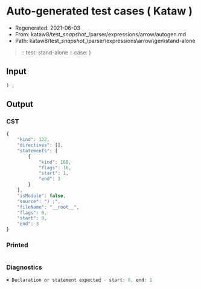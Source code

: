 # Auto-generated test cases ( Kataw )
- Regenerated: 2021-06-03
- From: kataw8/test\__snapshot__/parser/expressions/arrow/autogen.md
- Path: kataw8/test\__snapshot__\parser\expressions\arrow\gen\stand-alone
> :: test: stand-alone
> :: case: )
## Input

`````js
) ;
`````
## Output

### CST

```javascript
{
    "kind": 122,
    "directives": [],
    "statements": [
        {
            "kind": 168,
            "flags": 16,
            "start": 1,
            "end": 3
        }
    ],
    "isModule": false,
    "source": ") ;",
    "fileName": "__root__",
    "flags": 0,
    "start": 0,
    "end": 3
}
```

### Printed

```javascript

```

### Diagnostics

```javascript
✖ Declaration or statement expected - start: 0, end: 1

```

